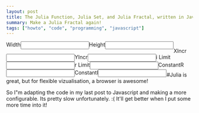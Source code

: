 ```yaml
---
layout: post
title: The Julia Function, Julia Set, and Julia Fractal, written in Javascript
summary: Make a Julia Fractal again!
tags: ["howto", "code", "programming", "javascript"]
---
```

<label for="sizeX" style="float:left">Width</label><input type="text" id="sizeX" style="float:left"/>
<label for="sizeY" style="float:left">Height</label><input type="text" id="sizeY" style="float:left"/><br>
<label for="xIncr" style="float:left">XIncr</label><input type="text" id="xIncr" style="float:left"/>
<label for="yIncr" style="float:left">YIncr</label><input type="text" id="yIncr" style="float:left"/><br>
<label for="iLimit" style="float:left">i Limit</label><input type="text" id="iLimit" style="float:left"/>
<label for="rLimit" style="float:left">r Limit</label><input type="text" id="rLimit" style="float:left"/><br>
<label for="constantR" style="float:left">ConstantR</label><input type="text" id="constantR" style="float:left"/>
<label for="constantI" style="float:left">ConstantI</label><input type="text" id="constantI" style="float:left"/><br>

<canvas id="fractal">

#Julia is great, but for flexible vizualisation, a browser is awesome!

So I"m adapting the code in my last post to Javascript and making a more
configurable. Its pretty slow unfortunately. :(  It'll get better when I put some more time into it!

<script src="/public/js/fractal.js"></script>
